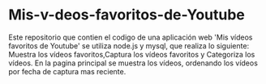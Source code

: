 # Mis-v-deos-favoritos-de-Youtube
Este repositorio que contien el codigo de una aplicación web 'Mis vídeos favoritos de Youtube' se utiliza node.js y mysql, que realiza lo siguiente:
Muestra los vídeos favoritos,Captura los vídeos favoritos y Categoriza los vídeos.
En la pagina principal se muestra los vídeos, ordenando los vídeos por fecha de captura mas reciente.
